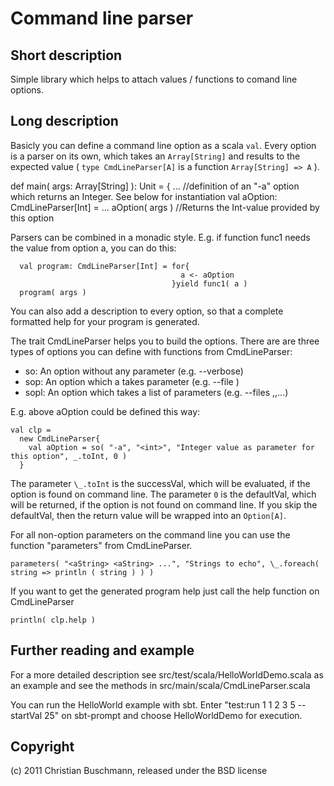# Command line parser

## Short description
Simple library which helps to attach values / functions to comand line options. 

## Long description
Basicly you can define a command line option as a scala `val`. Every option is 
a parser on its own, which takes an `Array[String]` and results to the 
expected value ( `type CmdLineParser[A]` is a function `Array[String] => A` ).
  
   def main( args: Array[String] ): Unit = {
     ...
      //definition of an "-a" option which returns an Integer. See below for instantiation
     val aOption: CmdLineParser[Int] = ... 
     aOption( args ) //Returns the Int-value provided by this option

Parsers can be combined in a monadic style.
E.g. if function func1 needs the value from option a, you can do this:

      val program: CmdLineParser[Int] = for{
                                          a <- aOption 
                                        }yield func1( a )
      program( args )

You can also add a description to every option, so that a complete formatted help 
for your program is generated.

The trait CmdLineParser helps you to build the options. There are are three 
types of options you can define with functions from CmdLineParser:
  * so: An option without any parameter (e.g. --verbose)
  * sop: An option which a takes parameter (e.g. --file <filename>)
  * sopl: An option which takes a list of parameters (e.g. --files <filename>,<filename>,...)

E.g. above aOption could be defined this way:

    val clp = 
      new CmdLineParser{
        val aOption = so( "-a", "<int>", "Integer value as parameter for this option", _.toInt, 0 )
      }

  The parameter `\_.toInt` is the successVal, which will be evaluated, if the option is found
  on command line.
  The parameter `0` is the defaultVal, which will be returned, if the option is not found
  on command line.
  If you skip the defaultVal, then the return value will be wrapped into an `Option[A]`.

For all non-option parameters on the command line you can use the function "parameters" from
CmdLineParser.

    parameters( "<aString> <aString> ...", "Strings to echo", \_.foreach( string => println ( string ) ) )  

If you want to get the generated program help just call the help function on CmdLineParser

    println( clp.help )

## Further reading and example

For a more detailed description see src/test/scala/HelloWorldDemo.scala as an example
and see the methods in src/main/scala/CmdLineParser.scala

You can run the HelloWorld example with sbt.
Enter "test:run 1 1 2 3 5 --startVal 25" on sbt-prompt and choose HelloWorldDemo for execution.

## Copyright
(c) 2011 Christian Buschmann, released under the BSD license

